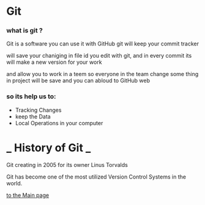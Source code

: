 # Git
### what is git ?
Git is a software you can use it with GitHub git will keep your commit tracker 

will save your chaniging in file id you edit with git, and in every commit its will make a new version for your work

and allow you to work in a teem so everyone in the team change some thing in project will be save and you can abloud to GitHub web

### so its help us to:
* Tracking Changes
* keep the Data
* Local Operations in your computer

# _ History of Git _
Git creating in 2005 for its owner Linus Torvalds

Git has become one of the most utilized Version Control Systems in the world.

[to the Main page](https://mahmoudghnnam.github.io/reading-notes/)

